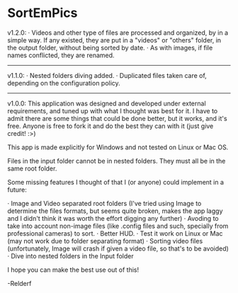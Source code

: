 # SortEmPics

v1.2.0:
· Videos and other type of files are processed and organized, by in a simple way. If any existed, they are put in a "videos" or "others" folder, in the output folder, without being sorted by date.
· As with images, if file names conflicted, they are renamed.

---
v1.1.0:
· Nested folders diving added.
· Duplicated files taken care of, depending on the configuration policy.

---
v1.0.0:
This application was designed and developed under external requirements, 
and tuned up with what I thought was best for it.
I have to admit there are some things that could be done better,
but it works, and it's free. Anyone is free to fork it and do
the best they can with it (just give credit! :>)

This app is made explicitly for Windows and not tested on Linux or Mac OS.

Files in the input folder cannot be in nested folders. They must all
be in the same root folder.

Some missing features I thought of that I (or anyone) could implement
in a future:

· Image and Video separated root folders (I've tried using Image to determine
the files formats, but seems quite broken, makes the app laggy and
I didn't think it was worth the effort digging any further)
· Avoding to take into account non-image files (like .config files and such,
specially from professional cameras) to sort.
· Better HUD.
· Test it work on Linux or Mac (may not work due to folder separating format)
· Sorting video files (unfortunately, Image will crash if given
a video file, so that's to be avoided)
· Dive into nested folders in the Input folder

I hope you can make the best use out of this!

-Relderf
